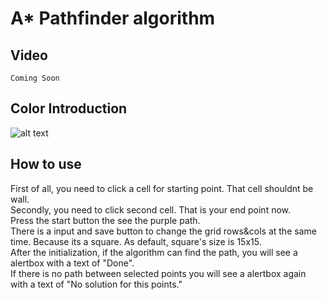 # A\* Pathfinder algorithm

## Video

`Coming Soon`

## Color Introduction

![alt text](https://i.hizliresim.com/3akziga.png)

## How to use

First of all, you need to click a cell for starting point. That cell shouldnt be wall. <br/>
Secondly, you need to click second cell. That is your end point now. <br/>
Press the start button the see the purple path. <br/>
There is a input and save button to change the grid rows&cols at the same time. Because its a square. As default, square's size is 15x15. <br/>
After the initialization, if the algorithm can find the path, you will see a alertbox with a text of "Done". <br/>
If there is no path between selected points you will see a alertbox again with a text of "No solution for this points."

